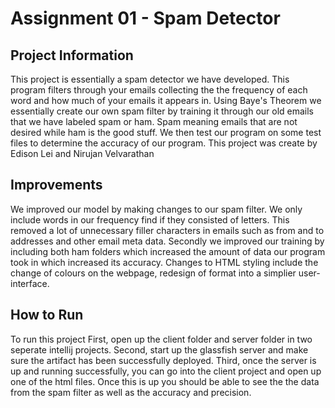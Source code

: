 # Assignment 01 - Spam Detector 

## Project Information
This project is essentially a spam detector we have developed. This program filters through your emails collecting the the frequency of each word and how much of your emails it appears in.
Using Baye's Theorem we essentially create our own spam filter by training it through our old emails that we have labeled spam or ham. Spam meaning emails that are not desired while ham is the good stuff.
We then test our program on some test files to determine the accuracy of our program. 
This project was create by Edison Lei and Nirujan Velvarathan



## Improvements
We improved our model by making changes to our spam filter. We only include words in our frequency find if they consisted of letters. This removed a lot of unnecessary filler characters
in emails such as from and to addresses and other email meta data. Secondly we improved our training by including both ham folders which increased the amount of data our program 
took in which increased its accuracy. Changes to HTML styling include the change of colours on the webpage, redesign of format into a simplier user-interface. 


## How to Run

To run this project
First, open up the client folder and server folder in two seperate intellij projects. 
Second, start up the glassfish server and make sure the artifact has been successfully deployed. 
Third, once the server is up and running successfully, you can go into the client project and open up one of the html files. Once this is up you should be able to see the 
the data from the spam filter as well as the accuracy and precision. 


